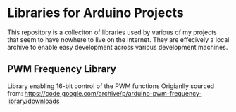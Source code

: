 # Libraries for Arduino Projects

This repository is a colleciton of libraries used by various of my projects that seem to have nowhere
to live on the internet.  They are effecively a local archive to enable easy development across various
development machines.

## PWM Frequency Library
  Library enabling 16-bit control of the PWM functions
  Origianlly sourced from: https://code.google.com/archive/p/arduino-pwm-frequency-library/downloads
